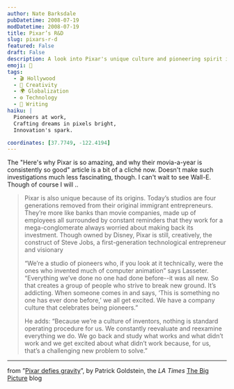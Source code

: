 ```yaml
---
author: Nate Barksdale
pubDatetime: 2008-07-19
modDatetime: 2008-07-19
title: Pixar’s R&D
slug: pixars-r-d
featured: False
draft: False
description: A look into Pixar's unique culture and pioneering spirit in animation.
emoji: 🌟
tags:
  - 🎬 Hollywood
  - 🎨 Creativity
  - 🌍 Globalization
  - ⚙️ Technology
  - 📝 Writing
haiku: |
  Pioneers at work,  
  Crafting dreams in pixels bright,  
  Innovation's spark.

coordinates: [37.7749, -122.4194]
---
```


The "Here's why Pixar is so amazing, and why their movia-a-year is consistently so good" article is a bit of a cliché now. Doesn't make such investigations much less fascinating, though. I can't wait to see Wall-E. Though of course I will ..

> Pixar is also unique because of its origins. Today’s studios are four generations removed from their original immigrant entrepreneurs. They’re more like banks than movie companies, made up of employees all surrounded by constant reminders that they work for a mega-conglomerate always worried about making back its investment. Though owned by Disney, Pixar is still, creatively, the construct of Steve Jobs, a first-generation technological entrepreneur and visionary
>
> “We’re a studio of pioneers who, if you look at it technically, were the ones who invented much of computer animation” says Lasseter. “Everything we’ve done no one had done before--it was all new. So that creates a group of people who strive to break new ground. It’s addicting. When someone comes in and says, ‘This is something no one has ever done before,’ we all get excited. We have a company culture that celebrates being pioneers.”
>
> He adds: “Because we’re a culture of inventors, nothing is standard operating procedure for us. We constantly reevaluate and reexamine everything we do. We go back and study what works and what didn’t work and we get excited about what didn’t work because, for us, that’s a challenging new problem to solve.”

---

from ”[Pixar defies gravity](http://web.archive.org/web/20220407094226/https://latimesblogs.latimes.com/the_big_picture/2008/06/pixar-defies-gr.html)”, by Patrick Goldstein, the _LA Times_ [The Big Picture](http://web.archive.org/web/20120329102927/http://latimesblogs.latimes.com/the_big_picture/) blog
